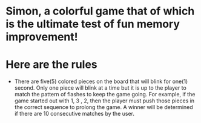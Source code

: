 # Simon, a colorful game that of which is the ultimate test of fun memory improvement!

# Here are the rules

* There are five(5) colored pieces on the board that will blink for one(1) second.  Only one piece will blink at a time but it is up to the player to match the pattern of flashes to keep the game going.  For example, if the game started out with 1, 3 , 2, then the player must push those pieces in the correct sequence to prolong the game.  A winner will be determined if there are 10 consecutive matches by the user.  
